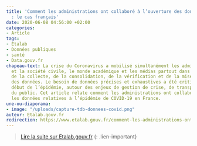 ```yaml
---
title: 'Comment les administrations ont collaboré à l’ouverture des données du Coronavirus
  : le cas français'
date: 2020-06-08 04:56:00 +02:00
categories:
- Article
tags:
- Etalab
- Données publiques
- santé
- Data.gouv.fr
chapeau-text: La crise du Coronavirus a mobilisé simultanément les administrations
  et la société civile, le monde académique et les médias partout dans le monde autour
  de la collecte, de la consolidation, de la vérification et de la mise en valeur
  des données. Le besoin de données précises et exhaustives a été critique dès le
  début de l’épidémie, autour des enjeux de gestion de crise, de transparence et d’information
  du public. Cet article relate comment les administrations ont collaboré pour ouvrir
  les données relatives à l’épidémie de COVID-19 en France.
une-ou-diaporama:
- image: "/uploads/capture-tdb-donnees-covid.png"
auteur: Etalab.gouv.fr
redirection: https://www.etalab.gouv.fr/comment-les-administrations-ont-collabore-a-louverture-des-donnees-du-coronavirus-le-cas-francais/
---
```


> [Lire la suite sur Etalab.gouv.fr](https://www.etalab.gouv.fr/comment-les-administrations-ont-collabore-a-louverture-des-donnees-du-coronavirus-le-cas-francais/)
{: .lien-important}
